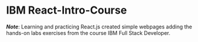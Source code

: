 # IBM React-Intro-Course
___Note___: Learning and practicing React.js  created simple webpages adding the hands-on labs exercises from the course IBM Full Stack Developer.   
